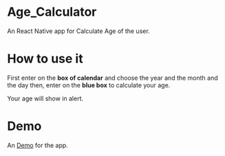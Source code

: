 # Age_Calculator
An React Native app for Calculate Age of the user. 
# How to use it
First enter on the **box of calendar** and choose the year and the month and the day then, enter on the **blue box** to calculate your age. 

Your age will show in alert. 
# Demo 
An [Demo](https://drive.google.com/file/d/1JTMSy6blikeKUi9NEXNfpceRmHs7-0r2/view?usp=sharing) for the app. 
